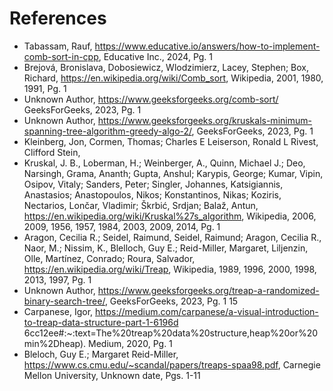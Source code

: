 # References
- Tabassam, Rauf, https://www.educative.io/answers/how-to-implement-comb-sort-in-cpp,
Educative Inc., 2024, Pg. 1
- Brejová, Bronislava, Dobosiewicz, Wlodzimierz, Lacey, Stephen; Box, Richard,
https://en.wikipedia.org/wiki/Comb_sort, Wikipedia, 2001, 1980, 1991, Pg. 1
- Unknown Author, https://www.geeksforgeeks.org/comb-sort/ GeeksForGeeks, 2023, Pg. 1
- Unknown Author, https://www.geeksforgeeks.org/kruskals-minimum-spanning-tree-algorithm-greedy-algo-2/, GeeksForGeeks, 2023, Pg. 1
- Kleinberg, Jon, Cormen, Thomas; Charles E Leiserson, Ronald L Rivest, Clifford Stein,
- Kruskal, J. B., Loberman, H.; Weinberger, A., Quinn, Michael J.; Deo, Narsingh, Grama,
Ananth; Gupta, Anshul; Karypis, George; Kumar, Vipin, Osipov, Vitaly; Sanders, Peter; Singler,
Johannes, Katsigiannis, Anastasios; Anastopoulos, Nikos; Konstantinos, Nikas; Koziris,
Nectarios, Lončar, Vladimir; Škrbić, Srdjan; Balaž, Antun,
https://en.wikipedia.org/wiki/Kruskal%27s_algorithm,
Wikipedia, 2006, 2009, 1956, 1957, 1984, 2003, 2009, 2014, Pg. 1
- Aragon, Cecilia R.; Seidel, Raimund, Seidel, Raimund; Aragon, Cecilia R., Naor, M.; Nissim,
K., Blelloch, Guy E.; Reid-Miller, Margaret, Liljenzin, Olle, Martínez, Conrado; Roura,
Salvador,
https://en.wikipedia.org/wiki/Treap,
Wikipedia, 1989, 1996, 2000, 1998, 2013, 1997, Pg. 1
- Unknown Author, https://www.geeksforgeeks.org/treap-a-randomized-binary-search-tree/,
GeeksForGeeks, 2023, Pg. 1
15
- Carpanese, Igor,
https://medium.com/carpanese/a-visual-introduction-to-treap-data-structure-part-1-6196d
6cc12ee#:~:text=The%20treap%20data%20structure,heap%20or%20min%2Dheap).
Medium, 2020, Pg. 1
- Bleloch, Guy E.; Margaret Reid-Miller,
https://www.cs.cmu.edu/~scandal/papers/treaps-spaa98.pdf, Carnegie Mellon University,
Unknown date, Pgs. 1-11
